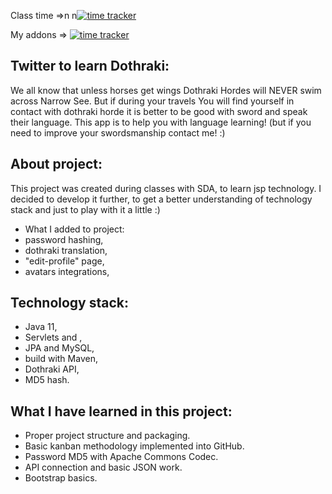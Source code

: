 
Class time =>n n[![time tracker](https://wakatime.com/badge/github/StanislawNagorski/TwitterForDothraki.svg)](https://wakatime.com/badge/github/StanislawNagorski/TwitterForDothraki)

My addons => [![time tracker](https://wakatime.com/badge/github/StanislawNagorski/DothrakiTweeter.svg)](https://wakatime.com/badge/github/StanislawNagorski/DothrakiTweeter)


Twitter to learn Dothraki:
-
We all know that unless horses get wings Dothraki Hordes will NEVER swim across Narrow See.
But if during your travels You will find yourself in contact with dothraki horde it is better to 
be good with sword and speak their language.
This app is to help you with language learning! (but if you need to improve your swordsmanship contact me! :)

About project:
-
This project was created during classes with SDA, to learn jsp technology. 
I decided to develop it further, to get a better understanding of technology stack 
and just to play with it a little :)
- What I added to project:
- password hashing,
- dothraki translation, 
- "edit-profile" page,
- avatars integrations,

Technology stack:
-
- Java 11,
- Servlets and ,
- JPA and MySQL,
- build with Maven,
- Dothraki API,
- MD5 hash.

What I have learned in this project:
-
- Proper project structure and packaging.
- Basic kanban methodology implemented into GitHub.
- Password MD5 with Apache Commons Codec.
- API connection and basic JSON work.
- Bootstrap basics.

